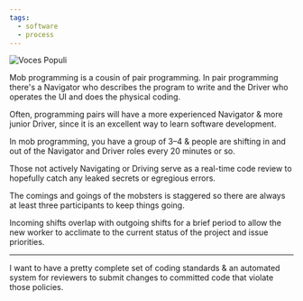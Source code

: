 ```yaml
---
tags:
  - software
  - process
---
```

![Voces Populi](images/software/Voces%20Populi/svg.svg)



Mob programming is a cousin of pair programming. In pair programming there's a Navigator who describes the program to write and the Driver who operates the UI and does the physical coding.

Often, programming pairs will have a more experienced Navigator & more junior Driver, since it is an excellent way to learn software development.

In mob programming, you have a group of 3–4 & people are shifting in and out of the Navigator and Driver roles every 20 minutes or so.

Those not actively Navigating or Driving serve as a real-time code review to hopefully catch any leaked secrets or egregious errors.

The comings and goings of the mobsters is staggered so there are always at least three participants to keep things going.

Incoming shifts overlap with outgoing shifts for a brief period to allow the new worker to acclimate to the current status of the project and issue priorities.

---
I want to have a pretty complete set of coding standards & an automated system for reviewers to submit changes to committed code that violate those policies.
